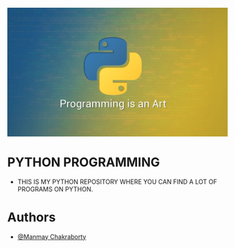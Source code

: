 <!-- ![Logo](image/py.jpg) -->
<kbd>![image](image/py.jpg)</kbd>

    
# PYTHON PROGRAMMING
 -  THIS IS MY PYTHON REPOSITORY WHERE YOU CAN FIND A LOT OF PROGRAMS ON PYTHON.


# Authors

- [@Manmay Chakraborty](https://www.github.com/manmay2)

 
